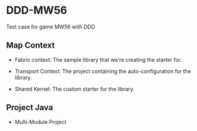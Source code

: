 # DDD-MW56
Test case for game MW56 with DDD

## Map Context

- Fabric context: The sample library that we're creating the starter for.

- Transport Context: The project containing the auto-configuration for the library.

- Shared Kernel: The custom starter for the library.


## Project Java

- Multi-Module Project